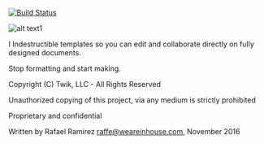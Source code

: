 [![Build Status](http://104.131.21.8/api/badges/iamraffe/Twik/status.svg)](http://104.131.21.8/iamraffe/Twik)

![alt text1][twik]

[twik]: http://twik.us/assets/twik-logo-word-only-red-bb8db88c0d2f3278429e1ef511c2568d6d8cc6bd782b50287d79ac94d922f80d.png


I Indestructible templates so you can edit and collaborate directly on fully designed documents.

Stop formatting and start making.


Copyright (C) Twik, LLC - All Rights Reserved

Unauthorized copying of this project, via any medium is strictly prohibited

Proprietary and confidential

Written by Rafael Ramirez <raffe@weareinhouse.com>, November 2016

